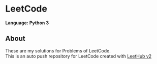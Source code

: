 # LeetCode
**Language: Python 3**

## About
These are my solutions for Problems of LeetCode.  
This is an auto push repository for LeetCode created with [LeetHub v2](https://github.com/arunbhardwaj/LeetHub-2.0)
